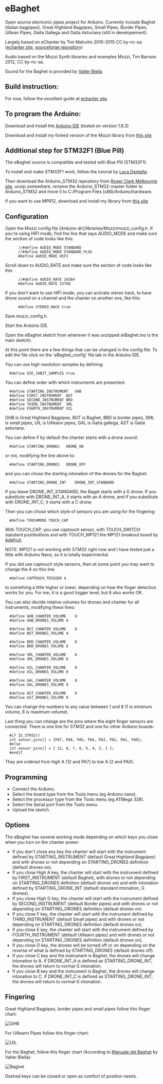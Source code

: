# eBaghet

Open source electronic pipes project for Arduino. Currently include Baghet (italian bagpipes), Great Highland Bagpipes, Small Pipes, Border Pipes, Uillean Pipes, Gaita Gallega and Gaita Asturiana (still in developement).

Largely based on eChanter by Tim Malcolm 2010-2015 CC by-nc-sa. ([echanter site](http://www.echanter.com/), [sourceforge repository](https://sourceforge.net/projects/echanter/))

Audio based on the Mozzi Synth libraries and examples
Mozzi, Tim Barrass 2012, CC by-nc-sa.

Sound for the Baghet is provided by [Valter Biella](http://www.baghet.it/)

## Build instruction:
For now, follow the excellent guide at [echanter site](http://www.echanter.com/home/howto-build).

## To program the Arduino:
Download and install the [Arduino IDE](https://www.arduino.cc/en/main/software) (tested on version 1.8.3)

Download and install my forked version of the Mozzi library from [this site](https://github.com/Tinwelint78/Mozzi)

## Additional step for STM32F1 (Blue Pill)

The eBaghet source is compatible and tested with Blue Pill (STM32F1).

To install and make STM32F1 work, follow the tutorial by [Luca Dentella](http://www.lucadentella.it/en/2017/07/13/stm32-e-arduino/).

Then download the Arduino_STM32 repository from [Roger Clark Melbourne site](https://github.com/rogerclarkmelbourne/Arduino_STM32), unzip somewhere, rename the Arduino_STM32-master folder to Arduino_STM32 and move it to C:/Program Files (x86)/Arduino/hardware.

If you want to use MPR12, download and install my library from [this site](https://github.com/Tinwelint78/Adafruit_MPR121_STM32)

## Configuration

Open the Mozzi config file [Arduino dir]/libraries/Mozzi/mozzi_config.h. 
If you're using HIFI mode, find the line that says AUDIO_MODE and make sure the section of code looks like this:

          //#define AUDIO_MODE STANDARD
          //#define AUDIO_MODE STANDARD_PLUS
          #define AUDIO_MODE HIFI

Scroll down to AUDIO_RATE and make sure the section of code looks like this

          //#define AUDIO_RATE 16384
          #define AUDIO_RATE 32768
		  
If you don't want to use HIFI mode, you can activate stereo hack, to have drone sound on a channel and the chanter on another one, like this:

		  #define STEREO_HACK true
		
Save mozzi_config.h.

Start the Arduino IDE.

Open the eBaghet sketch from wherever it was unzipped (eBaghet.ino is the main sketch).

At this point there are a few things that can be changed in the config file. To edit the file click on the 'eBaghet_config' file tab in the Arduino IDE.

You can use high resolution samples by defining:

	  #define USE_16BIT_SAMPLES true

You can define order with which instruments are presented:

	  #define STARTING_INSTRUMENT	GHB
	  #define FIRST_INSTRUMENT	BGT
	  #define SECOND_INSTRUMENT	BRD
	  #define THIRD_INSTRUMENT	SML
	  #define FOURTH_INSTRUMENT	UIL

GHB is Great Highland Bagpipes, BGT is Baghet, BRD is border pipes, SML is small pipes, UIL is Uilleann pipes, GAL is Gaita gallega, AST is Gaita asturiana.

You can define if by default the chanter starts with a drone sound:
	
	  #define STARTING_DRONES	DRONE_ON
	
or not, modifying the line above to:

	  #define STARTING_DRONES	DRONE_OFF

and you can chose the starting intonation of the drones for the Baghet:

	  #define STARTING_DRONE_INT	DRONE_INT_STANDARD

If you leave DRONE_INT_STANDARD, the Baget starts with a G drone. If you substitute with DRONE_INT_A, it starts with an A drone, and if you substitute with DRONE_INT_C, it starts with a C drone.

Then you can chose which style of sensors you are using for the fingering:

	  #define TOUCHMODE TOUCH_CAP
	  
With TOUCH_CAP, you use captouch sensor, with TOUCH_SWITCH standard pushbuttons and with TOUCH_MP121 the MP121 breakout board by [Adafruit](https://learn.adafruit.com/adafruit-mpr121-12-key-capacitive-touch-sensor-breakout-tutorial/overview). 

NOTE: MP121 is not working with STM32 right now and I have tested just a little with Arduino Nano, so it is totally experimental.

If you did use captouch style sensors, then at some point you may want to change the 4 on this line

      #define CAPTOUCH_TRIGGER 4

to something a little higher or lower, depending on how the finger detection works for you. For me, 4 is a good trigger level, but 6 also works OK.

You can also decide relative volumes for drones and chanter for all instruments, modifying these lines:

	  #define GHB_CHANTER_VOLUME	8
	  #define GHB_DRONES_VOLUME	4
      
	  #define BGT_CHANTER_VOLUME	8
	  #define BGT_DRONES_VOLUME	4
      
	  #define BRD_CHANTER_VOLUME	8
	  #define BRD_DRONES_VOLUME	8
      
	  #define SML_CHANTER_VOLUME	8
	  #define SML_DRONES_VOLUME	8
      
	  #define UIL_CHANTER_VOLUME	8
	  #define UIL_DRONES_VOLUME	8

	  #define GAL_CHANTER_VOLUME	8
	  #define GAL_DRONES_VOLUME	8
	  
	  #define AST_CHANTER_VOLUME	8
	  #define AST_DRONES_VOLUME	8

You can change the numbers to any value between 1 and 8 (1 is minimum volume, 8 is maximum volume).

Last thing you can change are the pins where the eight finger sensors are connected. There is one line for STM32 and one for other Arduino boards:

	  #if IS_STM32()
	  int sensor_pins[] = {PA7, PA6, PA5, PA4, PA3, PA2, PA1, PA0};
	  #else
	  int sensor_pins[] = { 12, 8, 7, 6, 5, 4, 3, 2 };
	  #endif
	  
They are ordered from high A (12 and PA7) to low A (2 and PA0). 
	  
## Programming

* Connect the Arduino.
* Select the board type from the Tools menu (eg Arduino nano).
* Select the processor type from the Tools menu (eg ATMega 328).
* Select the Serial port from the Tools menu.
* Upload the sketch.

## Options

The eBaghet has several working mode depending on which keys you close when you turn on the chanter power:
* If you don't close any key the chanter will start with the instrument defined by STARTING_INSTRUMENT (default Great Highland Bagpipes) and with drones or not depending on STARTING_DRONES definition (default drones on).
* If you close High A key, the chanter will start with the instrument defined by FIRST_INSTRUMENT (default Baghet), with drones or not depending on STARTING_DRONES definition (default drones on) and with intonation defined by STARTING_DRONE_INT (default standard intonation, G drones).
* If you close High G key, the chanter will start with the instrument defined by SECOND_INSTRUMENT (default Border pipes) and with drones or not depending on STARTING_DRONES definition (default drones on).
* If you close F key, the chanter will start with the instrument defined by THIRD_INSTRUMENT (default Small pipes) and with drones or not depending on STARTING_DRONES definition (default drones on).
* If you close E key, the chanter will start with the instrument defined by FOURTH_INSTRUMENT (default Uilleann pipes) and with drones or not depending on STARTING_DRONES definition (default drones on).
* If you close D key, the drones will be turned off or on depending on the reverse of what is defined by STARTING_DRONES (default drones off).
* If you close C key and the instrument is Baghet, the drones will change intonation to A. if DRONE_INT_A is defined as STARTING_DRONE_INT, the drones will return to normal G intonation.
* If you close B key and the instrument is Baghet, the drones will change intonation to C. if DRONE_INT_C is defined as STARTING_DRONE_INT, the drones will return to normal G intonation.

## Fingering

Great Highland Bagpipes, border pipes and small pipes follow this finger chart:

![GHB](docs/GHB.png)

For Uilleann Pipes follow this finger chart:

![UIL](docs/UIL.png)

For the Baghet, follow this finger chart (According to [Manuale del Baghet](http://www.baghet.it/manuale%20baghet%202012.pdf) by Valter Biella):

![Baghet](docs/Baghet.png)

Dashed keys can be closed or open as comfort of position needs.
